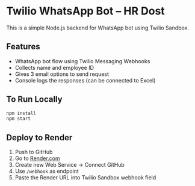 # Twilio WhatsApp Bot – HR Dost

This is a simple Node.js backend for WhatsApp bot using Twilio Sandbox.

## Features

- WhatsApp bot flow using Twilio Messaging Webhooks
- Collects name and employee ID
- Gives 3 email options to send request
- Console logs the responses (can be connected to Excel)

## To Run Locally

```bash
npm install
npm start
```

## Deploy to Render

1. Push to GitHub
2. Go to [Render.com](https://render.com)
3. Create new Web Service → Connect GitHub
4. Use `/webhook` as endpoint
5. Paste the Render URL into Twilio Sandbox webhook field
